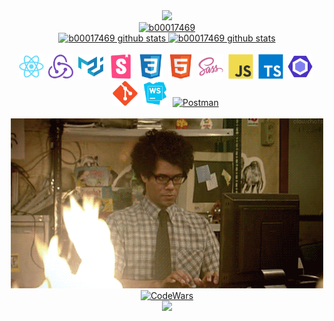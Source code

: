 <!-- HEARER -->
<div align="center">
    <img src="https://capsule-render.vercel.app/api?type=waving&color=494&height=190&section=header&text=Pavel%20Moroziuk&desc=frontend%20developer&animation=fadeIn&fontColor=fff&fontSize=75&fontAlign=68&fontAlignY=34&descSize=18&descAlign=78&descAlignY=17"/>
</div>
<!-- /HEARER -->

<!-- ./STAT -->
<div align="center">
    <a href="https://skyline.github.com/b00017469/2022">
        <img src="https://github-readme-streak-stats.herokuapp.com/?user=b00017469&hide_border=true&stroke=888&ring=494&fire=D70&currStreakNum=D70&sideNums=888&dates=888&sideLabels=888&currStreakLabel=494&background=0000"
             title="b00017469" 
             alt="b00017469"
             width="60%"/>
    </a>
</div>
<div align="center">
    <a href="https://github.com/b00017469?tab=repositories">
        <img src="https://github-readme-stats.vercel.app/api?username=b00017469&show_icons=true&count_private=true&hide_border=true&title_color=494&text_color=888&icon_color=494&bg_color=0000"
             title="b00017469 github repositories" 
             alt="b00017469 github stats"
             width="49%"/>
    </a>
    <a href="https://github.com/b00017469?tab=repositories">
        <img src="https://github-readme-stats.vercel.app/api/top-langs/?username=b00017469&&layout=compact&hide_border=true&title_color=494&text_color=888&bg_color=0000"
             title="b00017469 github repositories"
             alt="b00017469 github stats"
             width="41%"/>
    </a>
</div>
<!-- ./STATS  -->

<br/>

<div align="center">
    <a href="https://reactjs.org/">
        <img src="https://github.com/devicons/devicon/blob/master/icons/react/react-original.svg"
             title="React" alt="React"
             width="40" height="40"/></a>&nbsp;
    <a href="https://redux.js.org/">
        <img src="https://github.com/devicons/devicon/blob/master/icons/redux/redux-original.svg"
             title="Redux" alt="Redux "
             width="40" height="40"/></a>&nbsp; 
    <a href="https://mui.com/">
        <img src="https://github.com/devicons/devicon/blob/master/icons/materialui/materialui-original.svg"
             title="Material UI" alt="Material UI"
             width="40" height="40"/></a>&nbsp;
    <a href="https://storybook.js.org/">
        <img src="https://github.com/devicons/devicon/blob/master/icons/storybook/storybook-original.svg"
             title="Story book" alt="Story book"
             width="40" height="40"/></a>&nbsp;
    <a href="https://en.wikipedia.org/wiki/CSS">
        <img src="https://github.com/devicons/devicon/blob/master/icons/css3/css3-original.svg"
             title="CSS3" alt="CSS"
             width="40" height="40"/></a>&nbsp;
    <a href="https://en.wikipedia.org/wiki/HTML">
        <img src="https://github.com/devicons/devicon/blob/master/icons/html5/html5-original.svg"
             title="HTML5" alt="HTML"
             width="40" height="40"/></a>&nbsp;
    <a href="https://sass-lang.com/">
        <img src="https://github.com/devicons/devicon/blob/master/icons/sass/sass-original.svg"
             title="SASS" alt="SASS"
             width="40" height="40"/></a>&nbsp;         
    <a href="https://en.wikipedia.org/wiki/JavaScript">
        <img src="https://github.com/devicons/devicon/blob/master/icons/javascript/javascript-original.svg"
             title="JavaScript" alt="JavaScript"
             width="40" height="40"/></a>&nbsp;
    <a href="https://www.typescriptlang.org/">
        <img src="https://github.com/devicons/devicon/blob/master/icons/typescript/typescript-original.svg"
             title="TypeScript" alt="TypeScript"
             width="40" height="40"/></a>&nbsp;
    <a href="https://eslint.org/">
        <img src="https://github.com/devicons/devicon/blob/master/icons/eslint/eslint-original.svg"
             title="Eslint" alt="Eslint "
             width="40" height="40"/></a>&nbsp;  
    <a href="https://git-scm.com/">
        <img src="https://github.com/devicons/devicon/blob/master/icons/git/git-original.svg"
             title="Git" alt="Git"
             width="40" height="40"/></a>&nbsp;
    <a href="https://www.jetbrains.com/webstorm/">
    <img src="https://github.com/devicons/devicon/blob/master/icons/webstorm/webstorm-plain.svg"
         title="WebStorm" alt="WebStorm"
         width="40" height="40"/></a>&nbsp;
     <a href="https://www.postman.com/">
    <img src="https://www.vectorlogo.zone/logos/getpostman/getpostman-icon.svg"
         title="Postman" alt="Postman"
         width="40" height="40"/></a>&nbsp;
</div>

<br/>

<div align="center">
      <a href="https://www.codewars.com/users/pavelMoroziuk">
        <img src="firecoding.gif" />
     </a>
</div>
<div align="center">
    <a href="https://www.codewars.com/users/pavelMoroziuk">
        <img src="https://www.codewars.com/users/pavelMoroziuk/badges/small"
             title="CodeWars" alt="CodeWars"/>
    </a>
</div>

<!-- FOOTER -->
<div align="center">
    <a href=mailto:pavel.morozuk@gmail.com>
    <img src="https://capsule-render.vercel.app/api?type=waving&color=494&height=120&section=footer&text=ready%20to%20cooperation&animation=fadeIn&fontColor=fff&fontSize=12&fontAlign=50&fontAlignY=80&descSize=20&descAlign=84&descAlignY=43"/>
    </a>
</div>
<!-- FOOTER -->
